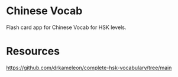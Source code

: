 # Chinese Vocab

Flash card app for Chinese Vocab for HSK levels.

# Resources

https://github.com/drkameleon/complete-hsk-vocabulary/tree/main